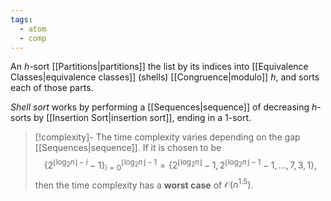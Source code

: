 ```yaml
---
tags:
  - atom
  - comp
---
```

An $h$-sort [[Partitions|partitions]] the list by its indices into [[Equivalence Classes|equivalence classes]] (shells) [[Congruence|modulo]] $h$, and sorts each of those parts.

*Shell sort* works by performing a [[Sequences|sequence]] of decreasing $h$-sorts by [[Insertion Sort|insertion sort]], ending in a $1$-sort.

> [!complexity]-
> The time complexity varies depending on the gap [[Sequences|sequence]]. If it is chosen to be
$$\left\{ 2^{\lfloor \log_{2}n \rfloor -i} - 1 \right\}_{i=0}^{\lfloor \log_{2}n \rfloor -1} = \left\{ 2^{\lfloor \log_{2}n \rfloor} - 1, 2^{\lfloor \log_{2}n \rfloor-1} -1, \dots, 7, 3, 1 \right\}, $$
> then the time complexity has a **worst case** of $\mathcal{O}(n^{1.5})$.